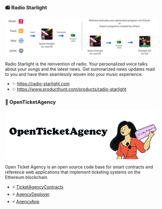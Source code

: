 ### 📻 Radio Starlight

![image](starlight.jpg)

Radio Starlight is the reinvention of radio. Your personalized voice talks about your songs and the latest news. Get summarized news updates read to you and have them seamlessly woven into your music experience. 

- ✨ https://radio-starlight.com
- ✨ https://www.producthunt.com/products/radio-starlight

### 🎫 OpenTicketAgency

![image](banner.png)

Open Ticket Agency is an open source code base for smart contracts and reference web applications that implement ticketing systems on the Ethereum blockchain.

- ⚡️ [TicketAgencyContracts](https://github.com/RayKitajima/TicketAgencyContracts)
- ⚡️ [AgencyDeployer](https://github.com/RayKitajima/AgencyDeployer)
- ⚡️ [AgencyApp](https://github.com/RayKitajima/AgencyApp)
